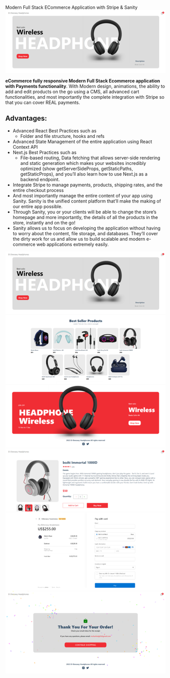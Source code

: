 Modern Full Stack ECommerce Application with Stripe & Sanity
![eCommerce](./assets/Project_IMGS/Banner.png)

**eCommerce fully responsive Modern Full Stack Ecommerce application with Payments functionality**. With Modern design, animations, the ability to add and edit products on the go using a CMS, all advanced cart functionalities, and most importantly the complete integration with Stripe so that you can cover REAL payments.

## Advantages:

- Advanced React Best Practices such as
  - Folder and file structure, hooks and refs
- Advanced State Management of the entire application using React Context API
- Next.js Best Practices such as
  - File-based routing, Data fetching that allows server-side rendering and static generation which makes your websites incredibly optimized (show getServerSideProps, getStaticPaths, getStaticProps), and you’ll also learn how to use Next.js as a backend endpoint.
- Integrate Stripe to manage payments, products, shipping rates, and the entire checkout process
- And most importantly manage the entire content of your app using Sanity. Sanity is the unified content platform that’ll make the making of our entire app possible. <show sanity desk>
- Through Sanity, you or your clients will be able to change the store’s homepage and more importantly, the details of all the products in the store, instantly and on the go!
- Sanity allows us to focus on developing the application without having to worry about the content, file storage, and databases. They’ll cover the dirty work for us and allow us to build scalable and modern e-commerce web applications extremely easily.

![image](./assets/Project_IMGS/Banner.png)
![image](./assets/Project_IMGS/Section.png)
![image](./assets/Project_IMGS/Footer.png)
![image](./assets/Project_IMGS/Products.png)
![image](./assets/Project_IMGS/Payment.png)
![image](./assets/Project_IMGS/Success_Page.png)
